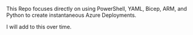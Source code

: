 This Repo focuses directly on using PowerShell, YAML, Bicep, ARM, and Python to create instantaneous Azure Deployments.

I will add to this over time.
